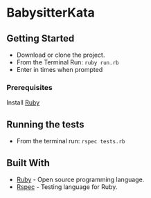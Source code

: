 # BabysitterKata


## Getting Started
* Download or clone the project.
* From the Terminal Run: `ruby run.rb`
* Enter in times when prompted 

### Prerequisites
Install [Ruby](https://www.ruby-lang.org/en/downloads/)

## Running the tests
* From the terminal run:
`rspec tests.rb`


## Built With

* [Ruby](https://www.ruby-lang.org/en/) - Open source programming language.
* [Rspec](http://rspec.info/) - Testing language for Ruby.
